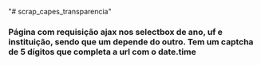 "# scrap_capes_transparencia" 
### Página com requisição ajax nos selectbox de ano, uf e instituição, sendo que um depende do outro. Tem um captcha de 5 dígitos que completa a url com o date.time

